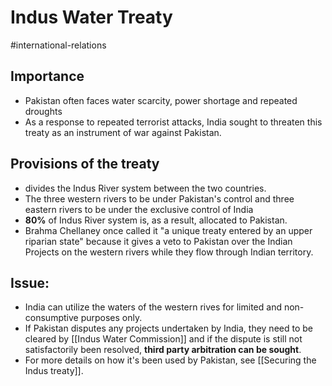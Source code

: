 # Indus Water Treaty
#international-relations 
## Importance
- Pakistan often faces water scarcity, power shortage and repeated droughts
- As a response to repeated terrorist attacks, India sought to threaten this treaty as an instrument of war against Pakistan.
## Provisions of the treaty
- divides the Indus River system between the two countries.
- The three western rivers to be under Pakistan's control and three eastern rivers to be under the exclusive control of India
- **80%** of Indus River system is, as a result, allocated to Pakistan.
- Brahma Chellaney once called it "a unique treaty entered by an upper riparian state" because it gives a veto to Pakistan over the Indian Projects on the western rivers while they flow through Indian territory.
## Issue:
- India can utilize the waters of the western rives for limited and non-consumptive purposes only.
- If Pakistan disputes any projects undertaken by India, they need to be cleared by [[Indus Water Commission]] and if the dispute is still not satisfactorily been resolved, **third party arbitration can be sought**. 
- For more details on how it's been used by Pakistan, see [[Securing the Indus treaty]].
